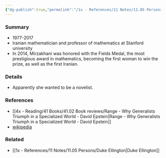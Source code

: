 ```yaml
---
{"dg-publish":true,"permalink":"/1x - References/11 Notes/11.05 Persons/Maryam Mirzakhani/","title":"Maryam Mirzakhani","noteIcon":"","created":"2024-01-20T13:01:17.000+03:00","updated":"2024-02-14T20:18:18.199+03:00"}
---
```



### Summary
- 1977-2017
- Iranian mathematician and professor of mathematics at Stanford university
- In 2014, Mirzakhani was honored with the Fields Medal, the most prestigious award in mathematics, becoming the first woman to win the prize, as well as the first Iranian.

### Details
- Apparently she wanted to be a novelist.

### References
- [[4x - Reading/41 Books/41.02 Book reviews/Range - Why Generalists Triumph in a Specialized World - David Epstein\|Range - Why Generalists Triumph in a Specialized World - David Epstein]]
- [wikipedia](https://en.wikipedia.org/wiki/Maryam_Mirzakhani)

### Related
- [[1x - References/11 Notes/11.05 Persons/Duke Ellington\|Duke Ellington]]
